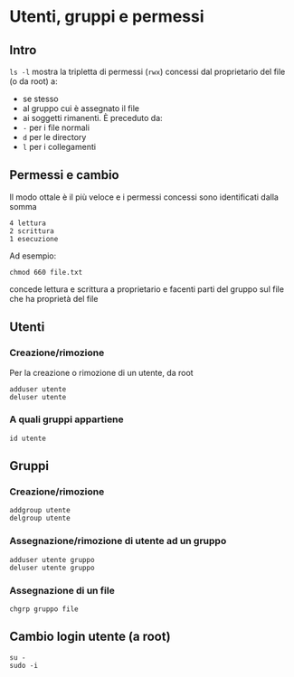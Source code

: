 # Utenti, gruppi e permessi

## Intro
`ls -l` mostra la tripletta di permessi (`rwx`) concessi dal
proprietario del file (o da root) a:
- se stesso
- al gruppo cui è assegnato il file
- ai soggetti rimanenti.
È preceduto da:
- `-` per i file normali
- `d` per le directory
- `l` per i collegamenti


## Permessi e cambio
Il modo ottale è il più veloce e i permessi concessi sono identificati
dalla somma
```
4 lettura
2 scrittura
1 esecuzione
```
Ad esempio:
```
chmod 660 file.txt
```
concede lettura e scrittura a proprietario e facenti parti del gruppo sul file
che ha proprietà del file


## Utenti

### Creazione/rimozione
Per la creazione o rimozione di un utente, da root
```
adduser utente
deluser utente
```

### A quali gruppi appartiene
```
id utente
```

## Gruppi

### Creazione/rimozione
```
addgroup utente
delgroup utente
```

### Assegnazione/rimozione di utente ad un gruppo
```
adduser utente gruppo
deluser utente gruppo
```

### Assegnazione di un file
```
chgrp gruppo file
```

## Cambio login utente (a root)
```
su -
sudo -i
```
